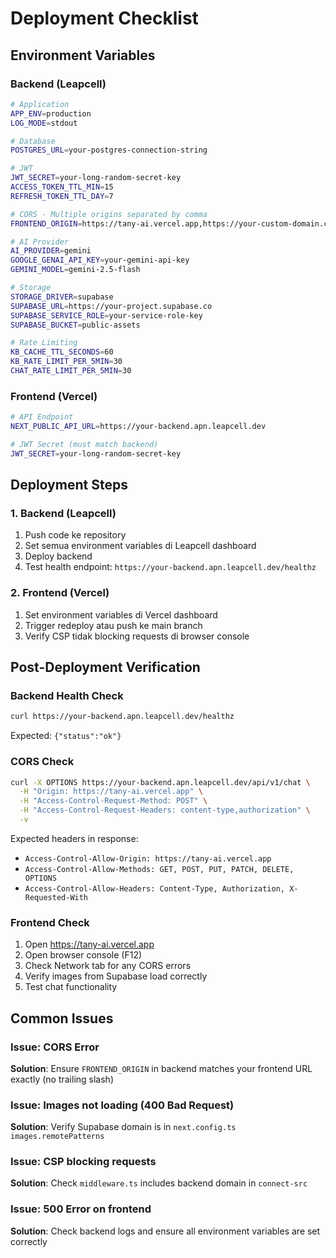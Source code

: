 # Deployment Checklist

## Environment Variables

### Backend (Leapcell)
```bash
# Application
APP_ENV=production
LOG_MODE=stdout

# Database
POSTGRES_URL=your-postgres-connection-string

# JWT
JWT_SECRET=your-long-random-secret-key
ACCESS_TOKEN_TTL_MIN=15
REFRESH_TOKEN_TTL_DAY=7

# CORS - Multiple origins separated by comma
FRONTEND_ORIGIN=https://tany-ai.vercel.app,https://your-custom-domain.com

# AI Provider
AI_PROVIDER=gemini
GOOGLE_GENAI_API_KEY=your-gemini-api-key
GEMINI_MODEL=gemini-2.5-flash

# Storage
STORAGE_DRIVER=supabase
SUPABASE_URL=https://your-project.supabase.co
SUPABASE_SERVICE_ROLE=your-service-role-key
SUPABASE_BUCKET=public-assets

# Rate Limiting
KB_CACHE_TTL_SECONDS=60
KB_RATE_LIMIT_PER_5MIN=30
CHAT_RATE_LIMIT_PER_5MIN=30
```

### Frontend (Vercel)
```bash
# API Endpoint
NEXT_PUBLIC_API_URL=https://your-backend.apn.leapcell.dev

# JWT Secret (must match backend)
JWT_SECRET=your-long-random-secret-key
```

## Deployment Steps

### 1. Backend (Leapcell)

1. Push code ke repository
2. Set semua environment variables di Leapcell dashboard
3. Deploy backend
4. Test health endpoint: `https://your-backend.apn.leapcell.dev/healthz`

### 2. Frontend (Vercel)

1. Set environment variables di Vercel dashboard
2. Trigger redeploy atau push ke main branch
3. Verify CSP tidak blocking requests di browser console

## Post-Deployment Verification

### Backend Health Check
```bash
curl https://your-backend.apn.leapcell.dev/healthz
```

Expected: `{"status":"ok"}`

### CORS Check
```bash
curl -X OPTIONS https://your-backend.apn.leapcell.dev/api/v1/chat \
  -H "Origin: https://tany-ai.vercel.app" \
  -H "Access-Control-Request-Method: POST" \
  -H "Access-Control-Request-Headers: content-type,authorization" \
  -v
```

Expected headers in response:
- `Access-Control-Allow-Origin: https://tany-ai.vercel.app`
- `Access-Control-Allow-Methods: GET, POST, PUT, PATCH, DELETE, OPTIONS`
- `Access-Control-Allow-Headers: Content-Type, Authorization, X-Requested-With`

### Frontend Check

1. Open https://tany-ai.vercel.app
2. Open browser console (F12)
3. Check Network tab for any CORS errors
4. Verify images from Supabase load correctly
5. Test chat functionality

## Common Issues

### Issue: CORS Error
**Solution**: Ensure `FRONTEND_ORIGIN` in backend matches your frontend URL exactly (no trailing slash)

### Issue: Images not loading (400 Bad Request)
**Solution**: Verify Supabase domain is in `next.config.ts` `images.remotePatterns`

### Issue: CSP blocking requests
**Solution**: Check `middleware.ts` includes backend domain in `connect-src`

### Issue: 500 Error on frontend
**Solution**: Check backend logs and ensure all environment variables are set correctly
